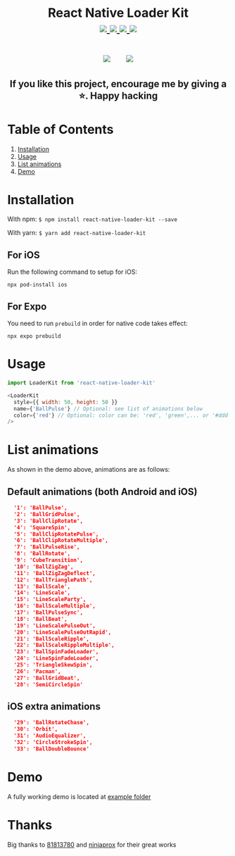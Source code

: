 <h1 align="center">
  <div>
    React Native Loader Kit
  </div>
  <div>
  <a href="https://www.npmjs.com/package/react-native-loader-kit" target="_blank">
    <img src="https://img.shields.io/npm/dw/react-native-loader-kit" />
  </a>

  <a href="https://www.npmjs.com/package/react-native-loader-kit" target="_blank">
    <img src="https://img.shields.io/npm/v/react-native-loader-kit" />
  </a>

  <a href="https://github.com/maitrungduc1410/react-native-loader-kit" target="_blank">
    <img src="https://img.shields.io/github/license/maitrungduc1410/react-native-loader-kit" />
  </a>

  <a href="https://github.com/maitrungduc1410/react-native-loader-kit" target="_blank">
    <img src="https://img.shields.io/github/stars/maitrungduc1410/react-native-loader-kit?style=social" />
  </a>
  
  </div>
  <br>
  <div align="center">
    <img src="./images/demo_android.gif" style="margin-right: 30px;" />
    <img src="./images/demo_ios.gif" />
  </div>
  <h2 align="center">
    If you like this project, encourage me by giving a ⭐️. Happy hacking
  </h2>
</h1>

# Table of Contents
1. [Installation](#Installation)
2. [Usage](#usage)
3. [List animations](#list-animations)
4. [Demo](#demo)

# Installation
With npm:
`$ npm install react-native-loader-kit --save`

With yarn:
`$ yarn add react-native-loader-kit`

## For iOS
Run the following command to setup for iOS:
```
npx pod-install ios
```
## For Expo
You need to run `prebuild` in order for native code takes effect:
```
npx expo prebuild
```
# Usage
```js
import LoaderKit from 'react-native-loader-kit'

<LoaderKit
  style={{ width: 50, height: 50 }}
  name={'BallPulse'} // Optional: see list of animations below
  color={'red'} // Optional: color can be: 'red', 'green',... or '#ddd', '#ffffff',...
/>
```
# List animations
As shown in the demo above, animations are as follows: 
## Default animations (both Android and iOS)
```json
  '1': 'BallPulse',
  '2': 'BallGridPulse',
  '3': 'BallClipRotate',
  '4': 'SquareSpin',
  '5': 'BallClipRotatePulse',
  '6': 'BallClipRotateMultiple',
  '7': 'BallPulseRise',
  '8': 'BallRotate',
  '9': 'CubeTransition',
  '10': 'BallZigZag',
  '11': 'BallZigZagDeflect',
  '12': 'BallTrianglePath',
  '13': 'BallScale',
  '14': 'LineScale',
  '15': 'LineScaleParty',
  '16': 'BallScaleMultiple',
  '17': 'BallPulseSync',
  '18': 'BallBeat',
  '19': 'LineScalePulseOut',
  '20': 'LineScalePulseOutRapid',
  '21': 'BallScaleRipple',
  '22': 'BallScaleRippleMultiple',
  '23': 'BallSpinFadeLoader',
  '24': 'LineSpinFadeLoader',
  '25': 'TriangleSkewSpin',
  '26': 'Pacman',
  '27': 'BallGridBeat',
  '28': 'SemiCircleSpin'
```
## iOS extra animations
```json
  '29': 'BallRotateChase',
  '30': 'Orbit',
  '31': 'AudioEqualizer',
  '32': 'CircleStrokeSpin',
  '33': 'BallDoubleBounce'
```
# Demo
A fully working demo is located at [example folder](./example/src/App.tsx)

# Thanks
Big thanks to [81813780](https://github.com/81813780/AVLoadingIndicatorView) and [ninjaprox](https://github.com/ninjaprox/NVActivityIndicatorView) for their great works